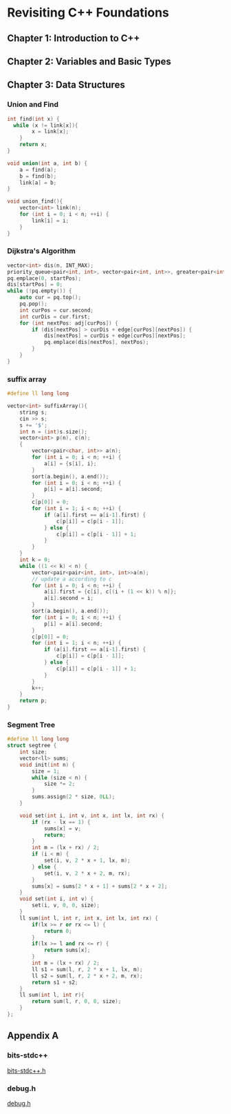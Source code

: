 # Revisiting C++ Foundations

## Chapter 1: Introduction to C++

## Chapter 2: Variables and Basic Types

## Chapter 3: Data Structures
### Union and Find
```cpp
int find(int x) {
  while (x != link[x]){
        x = link[x];
    }
    return x;
}

void union(int a, int b) {
    a = find(a);
    b = find(b);
    link[a] = b;
}

void union_find(){
    vector<int> link(n);
    for (int i = 0; i < n; ++i) {
        link[i] = i;
    }
}
```

### Dijkstra's Algorithm
```cpp
vector<int> dis(n, INT_MAX);
priority_queue<pair<int, int>, vector<pair<int, int>>, greater<pair<int, int>>> pq;
pq.emplace(0, startPos);
dis[startPos] = 0;
while (!pq.empty()) {
    auto cur = pq.top();
    pq.pop();
    int curPos = cur.second;
    int curDis = cur.first;
    for (int nextPos: adj[curPos]) {
        if (dis[nextPos] > curDis + edge[curPos][nextPos]) {
            dis[nextPos] = curDis + edge[curPos][nextPos];
            pq.emplace(dis[nextPos], nextPos);
        }
    }
}
```

### suffix array
```cpp
#define ll long long

vector<int> suffixArray(){
    string s;
    cin >> s;
    s += '$';
    int n = (int)s.size();
    vector<int> p(n), c(n);
    {
        vector<pair<char, int>> a(n);
        for (int i = 0; i < n; ++i) {
            a[i] = {s[i], i};
        }
        sort(a.begin(), a.end());
        for (int i = 0; i < n; ++i) {
            p[i] = a[i].second;
        }
        c[p[0]] = 0;
        for (int i = 1; i < n; ++i) {
            if (a[i].first == a[i-1].first) {
                c[p[i]] = c[p[i - 1]];
            } else {
                c[p[i]] = c[p[i - 1]] + 1;
            }
        }
    }
    int k = 0;
    while ((1 << k) < n) {
        vector<pair<pair<int, int>, int>>a(n);
        // update a according to c
        for (int i = 0; i < n; ++i) {
            a[i].first = {c[i], c[(i + (1 << k)) % n]};
            a[i].second = i;
        }
        sort(a.begin(), a.end());
        for (int i = 0; i < n; ++i) {
            p[i] = a[i].second;
        }
        c[p[0]] = 0;
        for (int i = 1; i < n; ++i) {
            if (a[i].first == a[i-1].first) {
                c[p[i]] = c[p[i - 1]];
            } else {
                c[p[i]] = c[p[i - 1]] + 1;
            }
        }
        k++;
    }
    return p;
}
```


### Segment Tree
```cpp
#define ll long long
struct segtree {
    int size;
    vector<ll> sums;
    void init(int n) {
        size = 1;
        while (size < n) {
            size *= 2;
        }
        sums.assign(2 * size, 0LL);
    }

    void set(int i, int v, int x, int lx, int rx) {
        if (rx - lx == 1) {
            sums[x] = v;
            return;
        }
        int m = (lx + rx) / 2;
        if (i < m) {
            set(i, v, 2 * x + 1, lx, m);
        } else {
            set(i, v, 2 * x + 2, m, rx);
        }
        sums[x] = sums[2 * x + 1] + sums[2 * x + 2];
    }
    void set(int i, int v) {
        set(i, v, 0, 0, size);
    }
    ll sum(int l, int r, int x, int lx, int rx) {
        if(lx >= r or rx <= l) {
            return 0;
        }
        if(lx >= l and rx <= r) {
            return sums[x];
        }
        int m = (lx + rx) / 2;
        ll s1 = sum(l, r, 2 * x + 1, lx, m);
        ll s2 = sum(l, r, 2 * x + 2, m, rx);
        return s1 + s2;
    }
    ll sum(int l, int r){
        return sum(l, r, 0, 0, size);
    }
};
```


## Appendix A
### bits-stdc++
[bits-stdc++.h](https://gist.githubusercontent.com/ryqdev/a9a9d745ece71d50f84630319c9abcca/raw/c2d66814feab32b7d4450c0810cc1622523c0efe/bits-stdc++.h)

### debug.h
[debug.h](https://gist.githubusercontent.com/ryqdev/932e063be3bfaeec1809c276554a4209/raw/90c8fca18be02682cbadd3a1c55a038dfa4173e4/debug.h)
